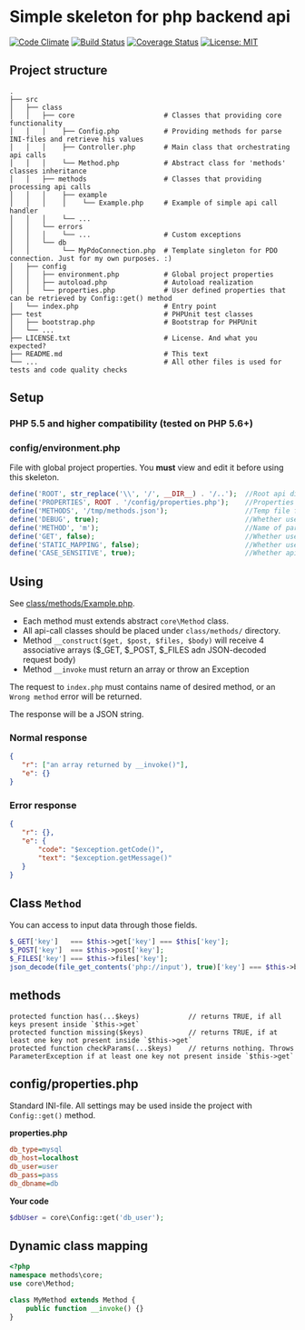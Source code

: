# Simple skeleton for php backend api
[![Code Climate](https://codeclimate.com/github/rjhdby/php-api-skeleton/badges/gpa.svg)](https://codeclimate.com/github/rjhdby/php-api-skeleton)
[![Build Status](https://travis-ci.org/rjhdby/php-api-skeleton.svg?branch=master)](https://travis-ci.org/rjhdby/php-api-skeleton)
[![Coverage Status](https://coveralls.io/repos/github/rjhdby/php-api-skeleton/badge.svg?branch=master)](https://coveralls.io/github/rjhdby/php-api-skeleton?branch=master)
[![License: MIT](https://img.shields.io/badge/License-MIT-yellow.svg)](https://opensource.org/licenses/MIT)

## Project structure

    .
    ├── src
    │   ├── class
    │   │   ├── core                      # Classes that providing core functionality
    │   │   │    ├── Config.php           # Providing methods for parse INI-files and retrieve his values
    │   │   │    ├── Controller.php       # Main class that orchestrating api calls
    │   │   │    └── Method.php           # Abstract class for 'methods' classes inheritance
    │   │   ├── methods                   # Classes that providing processing api calls
    │   │   │    ├── example              
    │   │   │    │    └── Example.php     # Example of simple api call handler
    │   │   │    └── ...
    │   │   └── errors
    │   │   │    └── ...                  # Custom exceptions
    │   │   └── db                
    │   │        └── MyPdoConnection.php  # Template singleton for PDO connection. Just for my own purposes. :)  
    │   ├── config
    │   │   ├── environment.php           # Global project properties
    │   │   ├── autoload.php              # Autoload realization 
    │   │   └── properties.php            # User defined properties that can be retrieved by Config::get() method
    │   └── index.php                     # Entry point
    ├── test                              # PHPUnit test classes
    │   ├── bootstrap.php                 # Bootstrap for PHPUnit
    │   └── ...
    ├── LICENSE.txt                       # License. And what you expected?
    ├── README.md                         # This text
    └── ...                               # All other files is used for tests and code quality checks

## Setup

### PHP 5.5 and higher compatibility (tested on PHP 5.6+)

### config/environment.php
File with global project properties. You **must** view and edit it before using this skeleton.
```php
define('ROOT', str_replace('\\', '/', __DIR__) . '/..');  //Root api directory
define('PROPERTIES', ROOT . '/config/properties.php');    //Properties file path
define('METHODS', '/tmp/methods.json');                   //Temp file for methods cache
define('DEBUG', true);                                    //Whether use debug mode
define('METHOD', 'm');                                    //Name of parameter in POST/GET data that contains method name
define('GET', false);                                     //Whether use $_GET instead of $_POST
define('STATIC_MAPPING', false);                          //Whether use static class mapping
define('CASE_SENSITIVE', true);                           //Whether api calls methods names is case sensitive
```

## Using
See [class/methods/Example.php](https://github.com/rjhdby/api-skeleton/blob/master/class/methods/Example.php).

  * Each method must extends abstract `core\Method` class.
  * All api-call classes should be placed under `class/methods/` directory.
  * Method `__construct($get, $post, $files, $body)` will receive 4 associative arrays ($_GET, $_POST, $_FILES adn JSON-decoded request body)
  * Method `__invoke` must return an array or throw an Exception
    
The request to `index.php` must contains name of desired method, or an `Wrong method` error will be returned.

The response will be a JSON string.

### Normal response
```json
{
   "r": ["an array returned by __invoke()"],
   "e": {}
}
```

### Error response
```json
{
   "r": {},
   "e": {
       "code": "$exception.getCode()",
       "text": "$exception.getMessage()"
   }
}
```

## Class `Method`

You can access to input data through those fields.

```php
$_GET['key']   === $this->get['key'] === $this['key'];
$_POST['key']  === $this->post['key'];
$_FILES['key'] === $this->files['key'];
json_decode(file_get_contents('php://input'), true)['key'] === $this->body['key'];
```

## methods
```
protected function has(...$keys)            // returns TRUE, if all keys present inside `$this->get`   
protected function missing($keys)           // returns TRUE, if at least one key not present inside `$this->get`
protected function checkParams(...$keys)    // returns nothing. Throws ParameterException if at least one key not present inside `$this->get`
```
## config/properties.php
Standard INI-file. All settings may be used inside the project with `Config::get()` method.

**properties.php**
```ini
db_type=mysql
db_host=localhost
db_user=user
db_pass=pass
db_dbname=db
```

**Your code**
```php
$dbUser = core\Config::get('db_user');
```



## Dynamic class mapping
 

```php
<?php
namespace methods\core;
use core\Method;

class MyMethod extends Method {
    public function __invoke() {}
}
```

